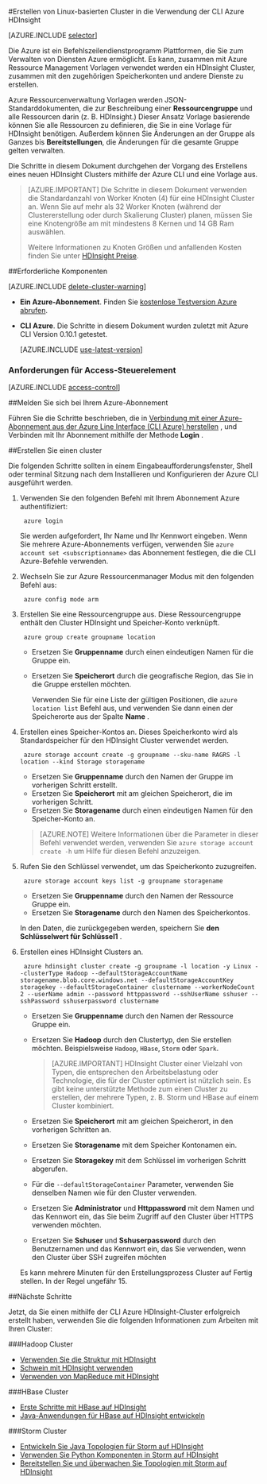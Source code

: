 <properties
    pageTitle="Hadoop, HBase oder Storm Cluster unter Linux in mithilfe der CLI Plattformen Azure HDInsight erstellen | Microsoft Azure"
    description="Erfahren Sie, wie Linux-basierten HDInsight Cluster mithilfe der Plattformen Azure CLI, Azure Ressourcenmanager Vorlagen und die Azure REST-API erstellen. Sie können den Clustertyp (Hadoop, HBase oder Storm) anzugeben, oder mithilfe von Skripts angepassten Komponenten installieren.."
    services="hdinsight"
    documentationCenter=""
    authors="Blackmist"
    manager="jhubbard"
    editor="cgronlun"
    tags="azure-portal"/>

<tags
    ms.service="hdinsight"
    ms.devlang="na"
    ms.topic="article"
    ms.tgt_pltfrm="na"
    ms.workload="big-data"
    ms.date="09/20/2016"
    ms.author="larryfr"/>

#<a name="create-linux-based-clusters-in-hdinsight-using-the-azure-cli"></a>Erstellen von Linux-basierten Cluster in die Verwendung der CLI Azure HDInsight

[AZURE.INCLUDE [selector](../../includes/hdinsight-selector-create-clusters.md)]

Die Azure ist ein Befehlszeilendienstprogramm Plattformen, die Sie zum Verwalten von Diensten Azure ermöglicht. Es kann, zusammen mit Azure Ressource Management Vorlagen verwendet werden ein HDInsight Cluster, zusammen mit den zugehörigen Speicherkonten und andere Dienste zu erstellen.

Azure Ressourcenverwaltung Vorlagen werden JSON-Standarddokumenten, die zur Beschreibung einer __Ressourcengruppe__ und alle Ressourcen darin (z. B. HDInsight.) Dieser Ansatz Vorlage basierende können Sie alle Ressourcen zu definieren, die Sie in eine Vorlage für HDInsight benötigen. Außerdem können Sie Änderungen an der Gruppe als Ganzes bis __Bereitstellungen__, die Änderungen für die gesamte Gruppe gelten verwalten.

Die Schritte in diesem Dokument durchgehen der Vorgang des Erstellens eines neuen HDInsight Clusters mithilfe der Azure CLI und eine Vorlage aus.

> [AZURE.IMPORTANT] Die Schritte in diesem Dokument verwenden die Standardanzahl von Worker Knoten (4) für eine HDInsight Cluster an. Wenn Sie auf mehr als 32 Worker Knoten (während der Clustererstellung oder durch Skalierung Cluster) planen, müssen Sie eine Knotengröße am mit mindestens 8 Kernen und 14 GB Ram auswählen.
>
> Weitere Informationen zu Knoten Größen und anfallenden Kosten finden Sie unter [HDInsight Preise](https://azure.microsoft.com/pricing/details/hdinsight/).

##<a name="prerequisites"></a>Erforderliche Komponenten

[AZURE.INCLUDE [delete-cluster-warning](../../includes/hdinsight-delete-cluster-warning.md)]

- **Ein Azure-Abonnement**. Finden Sie [kostenlose Testversion Azure abrufen](https://azure.microsoft.com/documentation/videos/get-azure-free-trial-for-testing-hadoop-in-hdinsight/).
- __CLI Azure__. Die Schritte in diesem Dokument wurden zuletzt mit Azure CLI Version 0.10.1 getestet.

    [AZURE.INCLUDE [use-latest-version](../../includes/hdinsight-use-latest-cli.md)] 


### <a name="access-control-requirements"></a>Anforderungen für Access-Steuerelement

[AZURE.INCLUDE [access-control](../../includes/hdinsight-access-control-requirements.md)]

##<a name="log-in-to-your-azure-subscription"></a>Melden Sie sich bei Ihrem Azure-Abonnement

Führen Sie die Schritte beschrieben, die in [Verbindung mit einer Azure-Abonnement aus der Azure Line Interface (CLI Azure) herstellen](../xplat-cli-connect.md) , und Verbinden mit Ihr Abonnement mithilfe der Methode __Login__ .

##<a name="create-a-cluster"></a>Erstellen Sie einen cluster

Die folgenden Schritte sollten in einem Eingabeaufforderungsfenster, Shell oder terminal Sitzung nach dem Installieren und Konfigurieren der Azure CLI ausgeführt werden.

1. Verwenden Sie den folgenden Befehl mit Ihrem Abonnement Azure authentifiziert:

        azure login

    Sie werden aufgefordert, Ihr Name und Ihr Kennwort eingeben. Wenn Sie mehrere Azure-Abonnements verfügen, verwenden Sie `azure account set <subscriptionname>` das Abonnement festlegen, die die CLI Azure-Befehle verwenden.

3. Wechseln Sie zur Azure Ressourcenmanager Modus mit den folgenden Befehl aus:

        azure config mode arm

4. Erstellen Sie eine Ressourcengruppe aus. Diese Ressourcengruppe enthält den Cluster HDInsight und Speicher-Konto verknüpft.

        azure group create groupname location
        
    * Ersetzen Sie __Gruppenname__ durch einen eindeutigen Namen für die Gruppe ein. 
    * Ersetzen Sie __Speicherort__ durch die geografische Region, das Sie in die Gruppe erstellen möchten. 
    
        Verwenden Sie für eine Liste der gültigen Positionen, die `azure location list` Befehl aus, und verwenden Sie dann einen der Speicherorte aus der Spalte __Name__ .

5. Erstellen eines Speicher-Kontos an. Dieses Speicherkonto wird als Standardspeicher für den HDInsight Cluster verwendet werden.

        azure storage account create -g groupname --sku-name RAGRS -l location --kind Storage storagename
        
     * Ersetzen Sie __Gruppenname__ durch den Namen der Gruppe im vorherigen Schritt erstellt.
     * Ersetzen Sie __Speicherort__ mit am gleichen Speicherort, die im vorherigen Schritt. 
     * Ersetzen Sie __Storagename__ durch einen eindeutigen Namen für den Speicher-Konto an.
     
     > [AZURE.NOTE] Weitere Informationen über die Parameter in dieser Befehl verwendet werden, verwenden Sie `azure storage account create -h` um Hilfe für diesen Befehl anzuzeigen.

5. Rufen Sie den Schlüssel verwendet, um das Speicherkonto zuzugreifen.

        azure storage account keys list -g groupname storagename
        
    * Ersetzen Sie __Gruppenname__ durch den Namen der Ressource Gruppe ein.
    * Ersetzen Sie __Storagename__ durch den Namen des Speicherkontos.
    
    In den Daten, die zurückgegeben werden, speichern Sie __den Schlüsselwert für __Schlüssel1____ .

6. Erstellen eines HDInsight Clusters an.

        azure hdinsight cluster create -g groupname -l location -y Linux --clusterType Hadoop --defaultStorageAccountName storagename.blob.core.windows.net --defaultStorageAccountKey storagekey --defaultStorageContainer clustername --workerNodeCount 2 --userName admin --password httppassword --sshUserName sshuser --sshPassword sshuserpassword clustername

    * Ersetzen Sie __Gruppenname__ durch den Namen der Ressource Gruppe ein.

    * Ersetzen Sie __Hadoop__ durch den Clustertyp, den Sie erstellen möchten. Beispielsweise `Hadoop`, `HBase`, `Storm` oder `Spark`.

        > [AZURE.IMPORTANT] HDInsight Cluster einer Vielzahl von Typen, die entsprechen den Arbeitsbelastung oder Technologie, die für der Cluster optimiert ist nützlich sein. Es gibt keine unterstützte Methode zum einen Cluster zu erstellen, der mehrere Typen, z. B. Storm und HBase auf einem Cluster kombiniert. 

    * Ersetzen Sie __Speicherort__ mit am gleichen Speicherort, in den vorherigen Schritten an.

    * Ersetzen Sie __Storagename__ mit dem Speicher Kontonamen ein.

    * Ersetzen Sie __Storagekey__ mit dem Schlüssel im vorherigen Schritt abgerufen. 

    * Für die `--defaultStorageContainer` Parameter, verwenden Sie denselben Namen wie für den Cluster verwenden.

    * Ersetzen Sie __Administrator__ und __Httppassword__ mit dem Namen und das Kennwort ein, das Sie beim Zugriff auf den Cluster über HTTPS verwenden möchten.

    * Ersetzen Sie __Sshuser__ und __Sshuserpassword__ durch den Benutzernamen und das Kennwort ein, das Sie verwenden, wenn den Cluster über SSH zugreifen möchten

    Es kann mehrere Minuten für den Erstellungsprozess Cluster auf Fertig stellen. In der Regel ungefähr 15.

##<a name="next-steps"></a>Nächste Schritte

Jetzt, da Sie einen mithilfe der CLI Azure HDInsight-Cluster erfolgreich erstellt haben, verwenden Sie die folgenden Informationen zum Arbeiten mit Ihren Cluster:

###<a name="hadoop-clusters"></a>Hadoop Cluster

* [Verwenden Sie die Struktur mit HDInsight](hdinsight-use-hive.md)
* [Schwein mit HDInsight verwenden](hdinsight-use-pig.md)
* [Verwenden von MapReduce mit HDInsight](hdinsight-use-mapreduce.md)

###<a name="hbase-clusters"></a>HBase Cluster

* [Erste Schritte mit HBase auf HDInsight](hdinsight-hbase-tutorial-get-started-linux.md)
* [Java-Anwendungen für HBase auf HDInsight entwickeln](hdinsight-hbase-build-java-maven-linux.md)

###<a name="storm-clusters"></a>Storm Cluster

* [Entwickeln Sie Java Topologien für Storm auf HDInsight](hdinsight-storm-develop-java-topology.md)
* [Verwenden Sie Python Komponenten in Storm auf HDInsight](hdinsight-storm-develop-python-topology.md)
* [Bereitstellen Sie und überwachen Sie Topologien mit Storm auf HDInsight](hdinsight-storm-deploy-monitor-topology-linux.md)
